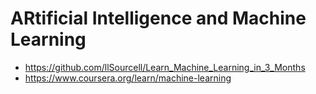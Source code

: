 # ARtificial Intelligence and Machine Learning

- https://github.com/llSourcell/Learn_Machine_Learning_in_3_Months
- https://www.coursera.org/learn/machine-learning
